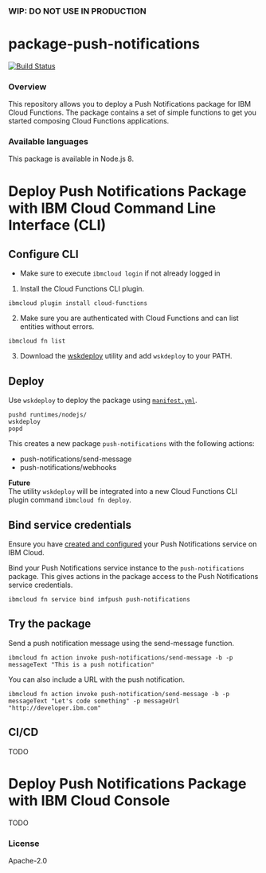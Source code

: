 ### WIP: DO NOT USE IN PRODUCTION ###
# package-push-notifications
[![Build Status](https://travis-ci.org/ibm-functions/package-push-notifications.svg?branch=master)](https://travis-ci.org/ibm-functions/package-push-notifications)

### Overview
This repository allows you to deploy a Push Notifications package for IBM Cloud Functions.
The package contains a set of simple functions to get you started composing Cloud Functions applications.

### Available languages
This package is available in Node.js 8.

# Deploy Push Notifications Package with IBM Cloud Command Line Interface (CLI)

## Configure CLI
- Make sure to execute `ibmcloud login` if not already logged in
1. Install the Cloud Functions CLI plugin.
```
ibmcloud plugin install cloud-functions
```
2. Make sure you are authenticated with Cloud Functions and can list entities without errors.
```
ibmcloud fn list
```
3. Download the [wskdeploy](https://github.com/apache/incubator-openwhisk-wskdeploy/releases) utility and add `wskdeploy` to your PATH.

## Deploy

Use `wskdeploy` to deploy the package using [`manifest.yml`](./manifest.yml).
```
pushd runtimes/nodejs/
wskdeploy
popd
```

This creates a new package `push-notifications` with the following actions:
- push-notifications/send-message
- push-notifications/webhooks

**Future**
</br>The utility `wskdeploy` will be integrated into a new Cloud Functions CLI plugin command `ibmcloud fn deploy`.

## Bind service credentials
Ensure you have [created and configured](https://console.bluemix.net/docs/services/mobilepush/push_step_prereq.html) your Push Notifications service on IBM Cloud.

Bind your Push Notifications service instance to the `push-notifications` package. This gives actions in the package access to the Push Notifications service credentials.
```
ibmcloud fn service bind imfpush push-notifications
```

## Try the package
Send a push notification message using the send-message function.

```
ibmcloud fn action invoke push-notifications/send-message -b -p messageText "This is a push notification"
```

You can also include a URL with the push notification.

```
ibmcloud fn action invoke push-notification/send-message -b -p messageText "Let's code something" -p messageUrl "http://developer.ibm.com"
```

## CI/CD
TODO

# Deploy Push Notifications Package with IBM Cloud Console
TODO

### License
Apache-2.0
